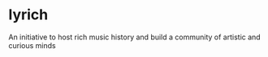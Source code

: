 # lyrich
An initiative to host rich music history and build a community of artistic and curious minds
